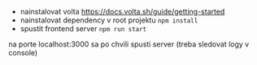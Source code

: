 - nainstalovat volta https://docs.volta.sh/guide/getting-started
- nainstalovat dependency v root projektu `npm install`
- spustit frontend server `npm run start`

na porte localhost:3000 sa po chvili spusti server (treba sledovat logy v console)
